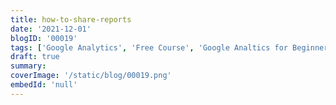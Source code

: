 ```yaml
---
title: how-to-share-reports
date: '2021-12-01'
blogID: '00019'
tags: ['Google Analytics', 'Free Course', 'Google Analtics for Beginners']
draft: true
summary:
coverImage: '/static/blog/00019.png'
embedId: 'null'
---
```

